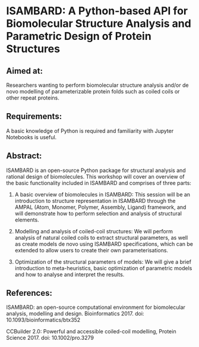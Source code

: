 # ISAMBARD: A Python-based API for Biomolecular Structure Analysis and Parametric Design of Protein Structures

## Aimed at: 

Researchers wanting to perform biomolecular structure analysis and/or de novo modelling of parameterizable protein folds such as coiled coils or other repeat proteins.

## Requirements: 

A basic knowledge of Python is required and familiarity with Jupyter Notebooks is useful.

## Abstract: 

ISAMBARD is an open-source Python package for structural analysis and rational design of biomolecules. This workshop will cover an overview of the basic functionality included in ISAMBARD and comprises of three parts:

1. A basic overview of biomolecules in ISAMBARD: This session will be an introduction to structure representation in ISAMBARD through the AMPAL (Atom, Monomer, Polymer, Assembly, Ligand) framework, and will demonstrate how to perform selection and analysis of structural elements.

2. Modelling and analysis of coiled-coil structures: We will perform analysis of natural coiled coils to extract structural parameters, as well as create models de novo using ISAMBARD specifications, which can be extended to allow users to create their own parameterisations.

3. Optimization of the structural parameters of models: We will give a brief introduction to meta-heuristics, basic optimization of parametric models and how to analyse and interpret the results.

## References:

ISAMBARD: an open-source computational environment for biomolecular analysis, modelling and design. Bioinformatics 2017. doi: 10.1093/bioinformatics/btx352

CCBuilder 2.0: Powerful and accessible coiled-coil modelling, Protein Science 2017. doi: 10.1002/pro.3279
